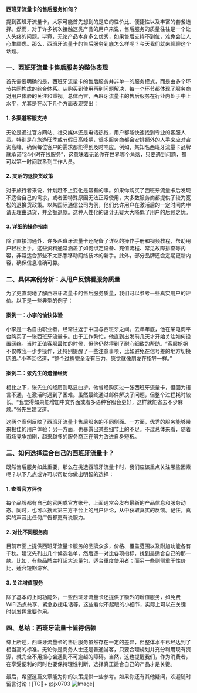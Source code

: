 **西班牙流量卡的售后服务如何？**

提到西班牙流量卡，大家可能首先想到的是它的性价比、便捷性以及丰富的套餐选择。然而，对于许多初次接触这类产品的用户来说，售后服务的质量往往是一个让人头疼的问题。毕竟，无论产品本身多么优秀，如果售后支持不到位，难免会让人心生顾虑。那么，西班牙流量卡的售后服务到底怎么样呢？今天我们就来聊聊这个话题。

### 一、西班牙流量卡售后服务的整体表现

首先需要明确的是，西班牙流量卡的售后服务并非单一的服务模式，而是由多个环节共同构成的综合体系。从购买到使用再到问题解决，每一个环节都体现了服务商对用户体验的关注和重视。总体而言，西班牙流量卡的售后服务在行业内处于中上水平，尤其是在以下几个方面表现突出：

#### 1. **多渠道客服支持**
无论是通过官方网站、社交媒体还是电话热线，用户都能快速找到专业的客服人员。特别是在旅游旺季或节假日高峰期，很多服务商都会安排额外的人手来应对咨询高峰，确保每位客户的需求都能得到及时响应。例如，某知名西班牙流量卡品牌就承诺“24小时在线服务”，这意味着无论你在世界哪个角落，只要遇到问题，都可以第一时间联系到工作人员。

#### 2. **灵活的退换货政策**
对于旅行者来说，计划赶不上变化是常有的事。如果你购买了西班牙流量卡后发现不适合自己的需求，或者因特殊原因无法正常使用，大多数服务商都提供了较为宽松的退换货政策。以某国际通信公司为例，他们允许用户在激活后的一定时间内申请无理由退货，并全额退款。这种人性化的设计无疑大大降低了用户的后顾之忧。

#### 3. **详细的操作指南**
除了直接沟通外，许多西班牙流量卡还配备了详尽的操作手册和视频教程，帮助用户轻松上手。这些资料通常涵盖了如何绑定设备、充值流程、常见故障排查等内容，非常适合那些不太熟悉移动网络技术的新手。此外，部分品牌还会定期更新内容，确保信息准确可靠。

### 二、具体案例分析：从用户反馈看服务质量

为了更直观地了解西班牙流量卡的售后服务质量，我们可以参考一些真实用户的评价。以下是一些典型的例子：

#### 案例一：小李的愉快体验
小李是一名自由职业者，经常往返于中国与西班牙之间。去年年底，他在某电商平台购买了一张西班牙流量卡。由于工作繁忙，他直到出发前几天才开始关注如何设置网络。当时正值客服最忙的时候，但他仍然得到了耐心细致的帮助。“客服姐姐不仅教我一步步操作，还特别提醒了一些注意事项，比如避免在信号差的地方切换网络。”小李回忆道，“整个过程完全没有压力，感觉就像朋友在指导一样。”

#### 案例二：张先生的遗憾经历
相比之下，张先生的经历则略显曲折。他曾经购买过一张西班牙流量卡，但因为语言不通，在激活时遇到了困难。虽然最终通过邮件解决了问题，但整个过程耗时较长。“我觉得如果能增加中文界面或者多语种客服会更好，这样就能省去不少麻烦。”张先生建议道。

这两个案例反映了西班牙流量卡售后服务的不同侧面。一方面，优秀的服务能够带来极佳的用户体验；另一方面，也暴露出某些细节上的不足。不过总体来看，随着市场竞争加剧，越来越多的服务商正在努力改进自身短板。

### 三、如何选择适合自己的西班牙流量卡？

既然售后服务如此重要，那么在挑选西班牙流量卡时，我们应该重点关注哪些因素呢？以下几点或许可以帮助你做出明智的选择：

#### 1. **查看官方评价**
每个品牌都有自己的官网或官方账号，上面通常会发布最新的产品信息和服务动态。同时，也可以搜索第三方平台上的用户评论，从中获取真实的反馈。记住，真实的声音比任何广告都更有说服力。

#### 2. **对比不同服务商**
目前市面上提供西班牙流量卡服务的品牌众多，价格、覆盖范围以及附加功能各有千秋。建议先列出几个候选名单，然后逐一对比各项指标，找到最适合自己的那一款。比如，有些品牌主打超大流量包，适合重度使用者；而另一些则侧重于性价比，适合短期游客。

#### 3. **关注增值服务**
除了基本的上网功能外，一些西班牙流量卡还提供了额外的增值服务，如免费WiFi热点共享、紧急救援电话等。这些看似不起眼的小细节，实际上可以在关键时刻发挥重要作用。

### 四、总结：西班牙流量卡值得信赖

综上所述，西班牙流量卡的售后服务虽然存在一定的差异，但整体水平已经达到了相当高的标准。无论你是商务人士还是普通游客，只要合理规划并充分利用现有资源，就完全不用担心会遇到不可逾越的障碍。当然，这也提醒我们，作为消费者，在享受便利的同时也要保持理性判断，选择真正适合自己的产品才是关键。

最后，希望这篇文章能为你的决策提供一些参考。如果你还有其他疑问，欢迎随时留言讨论！[TG💪+ @jx0703 ![Image](https://github.com/user-attachments/assets/dbca1d08-cadb-493c-b0ec-ad6f7a83f270)]